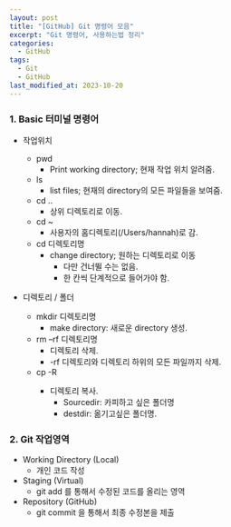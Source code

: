 ```yaml
---
layout: post
title: "[GitHub] Git 명령어 모음"
excerpt: "Git 명령어, 사용하는법 정리"
categories:
  - GitHub
tags:
  - Git
  - GitHub
last_modified_at: 2023-10-20
---
```


### 1. Basic 터미널 명령어

* 작업위치
  - pwd
    + Print working directory; 현재 작업 위치 알려줌.
  - ls
    + list files; 현재의 directory의 모든 파일들을 보여줌.
  - cd ..
    + 상위 디렉토리로 이동.
  - cd ~
    + 사용자의 홈디렉토리(/Users/hannah)로 감.
  - cd 디렉토리명
    + change directory; 원하는 디렉토리로 이동
      + 다만 건너뛸 수는 없음.
      + 한 칸씩 단계적으로 들어가야 함.

* 디렉토리 / 폴더
  - mkdir 디렉토리명
    + make directory: 새로운 directory 생성.
  - rm –rf 디렉토리명
    + 디렉토리 삭제.
    + -rf 디렉토리와 디렉토리 하위의 모든 파일까지 삭제.
  - cp -R <sourcedir> <destdir>
    + 디렉토리 복사.
      + Sourcedir: 카피하고 싶은 폴더명
      + destdir: 옮기고싶은 폴더명.

### 2. Git 작업영역

- Working Directory (Local)
  + 개인 코드 작성
- Staging (Virtual)
  + git add 를 통해서 수정된 코드를 올리는 영역
- Repository (GitHub)
  + git commit 을 통해서 최종 수정본을 제출


